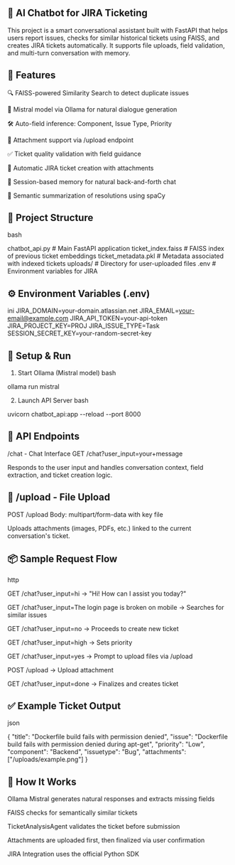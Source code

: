 ## 🤖 AI Chatbot for JIRA Ticketing
This project is a smart conversational assistant built with FastAPI that helps users report issues, checks for similar historical tickets using FAISS, and creates JIRA tickets automatically. It supports file uploads, field validation, and multi-turn conversation with memory.

## 🚀 Features
🔍 FAISS-powered Similarity Search to detect duplicate issues

🧠 Mistral model via Ollama for natural dialogue generation

🛠️ Auto-field inference: Component, Issue Type, Priority

📁 Attachment support via /upload endpoint

✅ Ticket quality validation with field guidance

🧾 Automatic JIRA ticket creation with attachments

💬 Session-based memory for natural back-and-forth chat

🧠 Semantic summarization of resolutions using spaCy

## 📂 Project Structure
bash

chatbot_api.py            # Main FastAPI application
ticket_index.faiss        # FAISS index of previous ticket embeddings
ticket_metadata.pkl       # Metadata associated with indexed tickets
uploads/                  # Directory for user-uploaded files
.env                      # Environment variables for JIRA

## ⚙️ Environment Variables (.env)
ini
JIRA_DOMAIN=your-domain.atlassian.net
JIRA_EMAIL=your-email@example.com
JIRA_API_TOKEN=your-api-token
JIRA_PROJECT_KEY=PROJ
JIRA_ISSUE_TYPE=Task
SESSION_SECRET_KEY=your-random-secret-key

## 🧪 Setup & Run
1. Start Ollama (Mistral model)
bash

ollama run mistral

2. Launch API Server
bash

uvicorn chatbot_api:app --reload --port 8000

## 🔄 API Endpoints

/chat - Chat Interface
GET /chat?user_input=your+message

Responds to the user input and handles conversation context, field extraction, and ticket creation logic.

## 📎 /upload - File Upload
POST /upload
Body: multipart/form-data with key file

Uploads attachments (images, PDFs, etc.) linked to the current conversation's ticket.

## 📦 Sample Request Flow
http

GET /chat?user_input=hi
→ "Hi! How can I assist you today?"

GET /chat?user_input=The login page is broken on mobile
→ Searches for similar issues

GET /chat?user_input=no
→ Proceeds to create new ticket

GET /chat?user_input=high
→ Sets priority

GET /chat?user_input=yes
→ Prompt to upload files via /upload

POST /upload
→ Upload attachment

GET /chat?user_input=done
→ Finalizes and creates ticket

## ✅ Example Ticket Output
json

{
  "title": "Dockerfile build fails with permission denied",
  "issue": "Dockerfile build fails with permission denied during apt-get",
  "priority": "Low",
  "component": "Backend",
  "issuetype": "Bug",
  "attachments": ["/uploads/example.png"]
}

## 🧠 How It Works
Ollama Mistral generates natural responses and extracts missing fields

FAISS checks for semantically similar tickets

TicketAnalysisAgent validates the ticket before submission

Attachments are uploaded first, then finalized via user confirmation

JIRA Integration uses the official Python SDK
